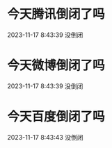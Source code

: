 # 今天腾讯倒闭了吗

2023-11-17 8:43:39 没倒闭

# 今天微博倒闭了吗

2023-11-17 8:43:39 没倒闭

# 今天百度倒闭了吗

2023-11-17 8:43:43 没倒闭

